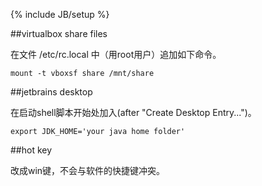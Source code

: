 ﻿---
layout: post
category : ubuntu
tagline: "Supporting tagline"
tags : [virtualbox, jetbrains]
---
{% include JB/setup %}

##virtualbox share files

在文件 /etc/rc.local 中（用root用户）追加如下命令。

	mount -t vboxsf share /mnt/share

##jetbrains desktop

在启动shell脚本开始处加入(after "Create Desktop Entry...")。

	export JDK_HOME='your java home folder'

##hot key

改成win键，不会与软件的快捷键冲突。